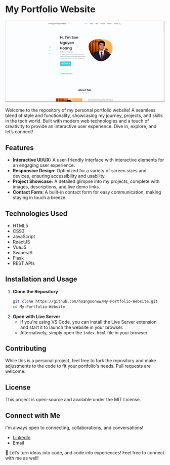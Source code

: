 # My Portfolio Website

![Website Screenshot](utils/portfolioWebsite.png)

Welcome to the repository of my personal portfolio website! A seamless blend of style and functionality, showcasing my journey, projects, and skills in the tech world. Built with modern web technologies and a touch of creativity to provide an interactive user experience. Dive in, explore, and let’s connect!

## Features

- **Interactive UI/UX:** A user-friendly interface with interactive elements for an engaging user experience.
- **Responsive Design:** Optimized for a variety of screen sizes and devices, ensuring accessibility and usability.
- **Project Showcase:** A detailed glimpse into my projects, complete with images, descriptions, and live demo links.
- **Contact Form:** A built-in contact form for easy communication, making staying in touch a breeze.

## Technologies Used

- HTML5
- CSS3
- JavaScript
- ReactJS
- VueJS
- SwiperJS
- Flask
- REST APIs

## Installation and Usage

1. **Clone the Repository**
    ```bash
    git clone https://github.com/hoangsonww/My-Portfolio-Website.git
    cd My-Portfolio-Website
    ```
2. **Open with Live Server**
    - If you're using VS Code, you can install the Live Server extension and start it to launch the website in your browser.
    - Alternatively, simply open the `index.html` file in your browser.

## Contributing

While this is a personal project, feel free to fork the repository and make adjustments to the code to fit your portfolio's needs. Pull requests are welcome.

## License

This project is open-source and available under the MIT License.

## Connect with Me

I'm always open to connecting, collaborations, and conversations!

- [LinkedIn](https://www.linkedin.com/in/hoangsonw/)
- [Email](mailto:hoangson091104@gmail.com)

🚀 Let’s turn ideas into code, and code into experiences! Feel free to connect with me as well!
